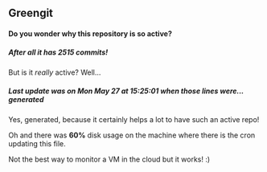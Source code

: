## Greengit

#### Do you wonder why this repository is so active?

##### After all it has 2515 commits!

But is it *really* active? Well...

##### Last update was on Mon May 27 at 15:25:01 when those lines were... generated

Yes, generated, because it certainly helps a lot to have such an active repo!

Oh and there was **60%** disk usage on the machine
where there is the cron updating this file.

Not the best way to monitor a VM in the cloud but it works! :)
